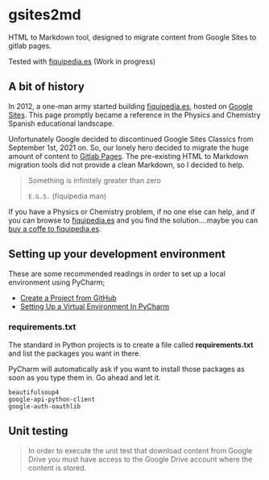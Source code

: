 # gsites2md

HTML to Markdown tool, designed to migrate content from Google Sites to gitlab pages.

Tested with [fiquipedia.es](http://fiquipedia.es) (Work in progress)

## A bit of history
In 2012, a one-man army started building [fiquipedia.es](http://fiquipedia.es), hosted on 
[Google Sites](https://sites.google.com/). This page promptly became a reference in the 
Physics and Chemistry Spanish educational landscape. 

Unfortunately Google decided to discontinued Google Sites Classics from September 1st, 2021 on. 
So, our lonely hero decided to migrate the huge amount of content to 
[Gitlab Pages](https://docs.gitlab.com/ee/user/project/pages/). The pre-existing HTML to Markdown migration 
tools did not provide a clean Markdown, so I decided to help.

> Something is infinitely greater than zero
> 
> `E.G.S.` (fiquipedia man)

If you have a Physics or Chemistry problem, if no one else can help, 
and if you can browse to [fiquipedia.es](http://fiquipedia.es) and you find the solution....maybe you can 
[buy a coffe to fiquipedia.es](https://ko-fi.com/fiquipedia).

## Setting up your development environment
These are some recommended readings in order to set up a local environment using PyCharm;
   * [Create a Project from GitHub](https://www.jetbrains.com/pycharm/guide/tips/create-project-from-github/)
   * [Setting Up a Virtual Environment In PyCharm](https://arcade.academy/venv_install/index.html)

### requirements.txt
The standard in Python projects is to create a file called **requirements.txt** and list the packages you want in there.

PyCharm will automatically ask if you want to install those packages as soon as you type them in. Go ahead and let it.

```
beautifulsoup4
google-api-python-client
google-auth-oauthlib
```
## Unit testing
> In order to execute the unit test that download content from Google Drive 
> you must have access to the Google Drive account where the content is stored. 
